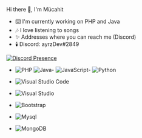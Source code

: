Hi there 👋, I'm Mücahit

- ⌨️ I'm currently working on PHP and Java
- 🎶 I love listening to songs
- ✨ Addresses where you can reach me (Discord)
- 🕯️ Discord: ayrzDev#2849

[![Discord Presence](https://lanyard.cnrad.dev/api/809053607772815366)](https://discord.com/users/809053607772815366)

- ![PHP](https://img.shields.io/badge/PHP-777BB4?style=for-the-badge&logo=php&logoColor=white) ![Java](https://img.shields.io/badge/Java-ED8B00?style=for-the-badge&logo=java&logoColor=white)- ![JavaScript](https://img.shields.io/badge/javascript-%23323330.svg?style=for-the-badge&logo=javascript&logoColor=%23F7DF1E)- ![Python](https://img.shields.io/badge/python-3670A0?style=for-the-badge&logo=python&logoColor=ffdd54)

- ![Visual Studio Code](https://img.shields.io/badge/Visual%20Studio%20Code-0078d7.svg?style=for-the-badge&logo=visual-studio-code&logoColor=white)
- ![Visual Studio](https://img.shields.io/badge/Visual%20Studio-5C2D91.svg?style=for-the-badge&logo=visual-studio&logoColor=white)

- ![Bootstrap](https://img.shields.io/badge/Bootstrap-563D7C?style=for-the-badge&logo=bootstrap&logoColor=white)

- ![Mysql](https://img.shields.io/badge/MySQL-00000F?style=for-the-badge&logo=mysql&logoColor=white)
- ![MongoDB](https://img.shields.io/badge/MongoDB-%234ea94b.svg?style=for-the-badge&logo=mongodb&logoColor=white)
